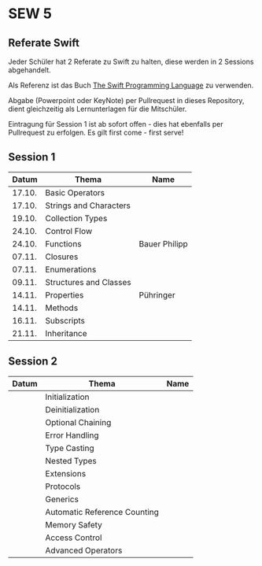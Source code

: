 # SEW 5

## Referate Swift
Jeder Schüler hat 2 Referate zu Swift zu halten, diese  werden in 2 Sessions abgehandelt.

Als Referenz ist das Buch [The Swift Programming Language](https://docs.swift.org/swift-book/) zu verwenden.

Abgabe (Powerpoint oder KeyNote) per Pullrequest in dieses Repository, dient gleichzeitig als Lernunterlagen für die Mitschüler.

Eintragung für Session 1 ist ab sofort offen - dies hat ebenfalls per Pullrequest zu erfolgen. Es gilt first come - first serve!


## Session 1

| Datum | Thema                       | Name                |
|-------|-----------------------------|---------------------|
| 17.10.| Basic Operators             |                     |
| 17.10.| Strings and Characters      |                     |
| 19.10.| Collection Types            |                     |
| 24.10.| Control Flow                |                     |
| 24.10.| Functions                   |  Bauer Philipp      |
| 07.11.| Closures                    |                     |
| 07.11.| Enumerations                |                     |
| 09.11.| Structures and Classes      |                     |
| 14.11.| Properties                  |   Pühringer         |
| 14.11.| Methods                     |                     |
| 16.11.| Subscripts                  |                     |
| 21.11.| Inheritance                 |                     |


## Session 2

| Datum | Thema                       | Name                |
|-------|-----------------------------|---------------------|
|       | Initialization              |                     |
|       | Deinitialization            |                     |
|       | Optional Chaining           |                     |
|       | Error Handling              |                     |
|       | Type Casting                |                     |
|       | Nested Types                |                     |
|       | Extensions                  |                     |
|       | Protocols                   |                     |
|       | Generics                    |                     |
|       | Automatic Reference Counting|                     |
|       | Memory Safety               |                     |
|       | Access Control              |                     |
|       | Advanced Operators          |                     |
